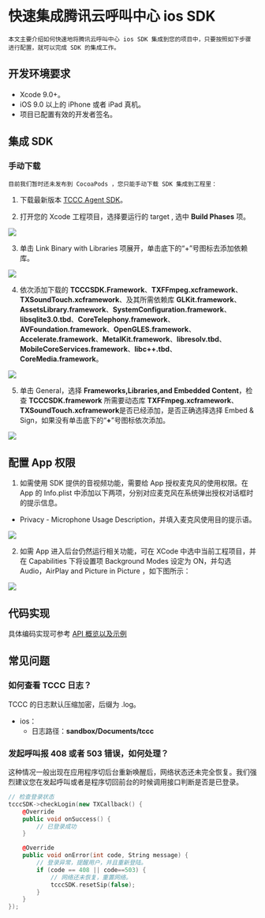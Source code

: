 # 快速集成腾讯云呼叫中心 ios SDK

    本文主要介绍如何快速地将腾讯云呼叫中心 ios SDK 集成到您的项目中，只要按照如下步骤进行配置，就可以完成 SDK 的集成工作。

## 开发环境要求

- Xcode 9.0+。 
- iOS 9.0 以上的 iPhone 或者 iPad 真机。
- 项目已配置有效的开发者签名。


## 集成 SDK

### 手动下载
    目前我们暂时还未发布到 CocoaPods ，您只能手动下载 SDK 集成到工程里：

1. 下载最新版本 [TCCC Agent SDK](https://tccc.qcloud.com/assets/doc/Agent/CppSDKRelease/TCCCSDK_ios_last.zip)。

2. 打开您的 Xcode 工程项目，选择要运行的 target , 选中 **Build Phases** 项。

![](https://qcloudimg.tencent-cloud.cn/raw/8c99bd1355929c9420d339fbc1c99d4e.png)

3. 单击 Link Binary with Libraries 项展开，单击底下的“+”号图标去添加依赖库。

![](https://qcloudimg.tencent-cloud.cn/raw/8c99bd1355929c9420d339fbc1c99d4e.png)

4. 依次添加下载的 **TCCCSDK.Framework**、**TXFFmpeg.xcframework**、**TXSoundTouch.xcframework**、及其所需依赖库 **GLKit.framework**、**AssetsLibrary.framework**、**SystemConfiguration.framework**、**libsqlite3.0.tbd**、**CoreTelephony.framework**、**AVFoundation.framework**、**OpenGLES.framework**、**Accelerate.framework**、**MetalKit.framework**、**libresolv.tbd**、**MobileCoreServices.framework**、**libc++.tbd**、**CoreMedia.framework**。

![](https://qcloudimg.tencent-cloud.cn/raw/5ddbf9424b6f5157b17a61f368b54f20.png)

5. 单击 General，选择 **Frameworks,Libraries,and Embedded Content**，检查 **TCCCSDK.framework** 所需要动态库 **TXFFmpeg.xcframework**、**TXSoundTouch.xcframework**是否已经添加，是否正确选择选择 Embed & Sign，如果没有单击底下的“**+**”号图标依次添加。

![](https://qcloudimg.tencent-cloud.cn/raw/5ddbf9424b6f5157b17a61f368b54f20.png)


## 配置 App 权限
1. 如需使用 SDK 提供的音视频功能，需要给 App 授权麦克风的使用权限。在 App 的 Info.plist 中添加以下两项，分别对应麦克风在系统弹出授权对话框时的提示信息。
  - Privacy - Microphone Usage Description，并填入麦克风使用目的提示语。

![](https://qcloudimg.tencent-cloud.cn/raw/8c99bd1355929c9420d339fbc1c99d4e.png)


2. 如需 App 进入后台仍然运行相关功能，可在 XCode 中选中当前工程项目，并在 Capabilities 下将设置项  Background Modes 设定为 ON，并勾选 Audio，AirPlay and Picture in Picture ，如下图所示：

![](https://qcloudimg.tencent-cloud.cn/raw/8c99bd1355929c9420d339fbc1c99d4e.png)



## 代码实现

具体编码实现可参考 [API 概览以及示例](api.md)

## 常见问题

###  如何查看 TCCC 日志？

TCCC 的日志默认压缩加密，后缀为 .log。
- ios：
	- 日志路径：**sandbox/Documents/tccc** 


### 发起呼叫报 408 或者 503 错误，如何处理？

这种情况一般出现在应用程序切后台重新唤醒后，网络状态还未完全恢复。我们强烈建议您在发起呼叫或者是程序切回前台的时候调用接口判断是否是已登录。

```cpp
// 检查登录状态
tcccSDK->checkLogin(new TXCallback() {
    @Override
    public void onSuccess() {
        // 已登录成功
    }

    @Override
    public void onError(int code, String message) {
        // 登录异常，提醒用户，并且重新登陆。
        if (code == 408 || code==503) {
            // 网络还未恢复，重置网络。
            tcccSDK.resetSip(false);
        }
    }
});
```
